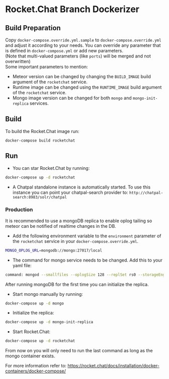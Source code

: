 # Rocket.Chat Branch Dockerizer

## Build Preparation

  Copy `docker-compose.override.yml.sample` to `docker-compose.override.yml` and adjust it according to your needs.
  You can override any parameter that is defined in `docker-compose.yml` or add new parameters.  
  (Note that multi-valued parameters (like `ports`) will be merged and not overwritten)  
  Some important parameters to mention:
  * Meteor version can be changed by changing the `BUILD_IMAGE` build argument of the `rocketchat` service. 
  * Runtime image can be changed using the `RUNTIME_IMAGE` build argument of the `rocketchat` service. 
  * Mongo image version can be changed for both `mongo` and `mongo-init-replica` services. 

## Build

  To build the Rocket.Chat image run: 
  ```
  docker-compose build rocketchat
  ```

## Run
  * You can star Rocket.Chat by running:
  ```bash
  docker-compose up -d rocketchat
  ```
  * A Chatpal standalone instance is automatically started.
  To use this instance you can point your chatpal-search provider to: `http://chatpal-search:8983/solr/chatpal`

### Production
  It is recommended to use a mongoDB replica to enable oplog tailing so meteor can be notified of realtime changes in the DB.
  * Add the following environment variable to the `environment` parameter of the `rocketchat` service in your `docker-compose.override.yml`.
  ```bash
  MONGO_OPLOG_URL=mongodb://mongo:27017/local
  ```
  * The command for mongo service needs to be changed. Add this to your yaml file:
  ```bash
  command: mongod --smallfiles --oplogSize 128 --replSet rs0 --storageEngine=mmapv1
  ```
  After running mongoDB for the first time you can initialize the replica.
  * Start mongo manually by running: 
  ```bash
  docker-compose up -d mongo
  ```
  * Initialize the replica: 
  ```bash
  docker-compose up -d mongo-init-replica
  ```
  * Start Rocket.Chat: 
  ```bash
  docker-compose up -d rocketchat
  ```
  From now on you will only need to run the last command as long as the mongo container exists.
  
For more information refer to: https://rocket.chat/docs/installation/docker-containers/docker-compose/
